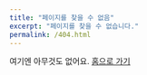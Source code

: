 ```yaml
---
title: "페이지를 찾을 수 없음"
excerpt: "페이지를 찾을 수 없습니다."
permalink: /404.html
---
```


여기엔 아무것도 없어요.
[홈으로 가기](https://thiomasas.github.io)
